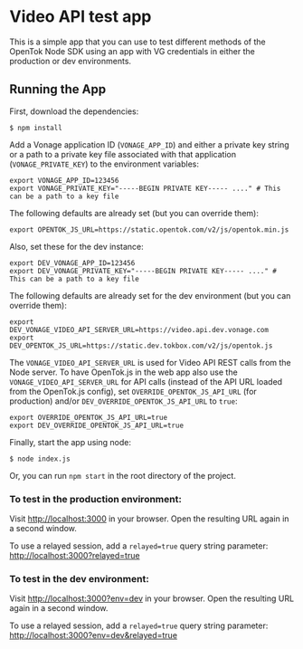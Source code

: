 # Video API test app

This is a simple app that you can use to test different methods of the OpenTok Node SDK
using an app with VG credentials in either the production or dev environments.


## Running the App

First, download the dependencies:

```
$ npm install
```

Add a Vonage application ID (`VONAGE_APP_ID`) and either a private key string
or a path to a private key file associated with that application (`VONAGE_PRIVATE_KEY`)
to the environment variables:

```
export VONAGE_APP_ID=123456
export VONAGE_PRIVATE_KEY="-----BEGIN PRIVATE KEY----- ...." # This can be a path to a key file
```

The following defaults are already set (but you can override them):

```export VONAGE_VIDEO_API_SERVER_URL=https://video.api.vonage.com
export OPENTOK_JS_URL=https://static.opentok.com/v2/js/opentok.min.js
```

Also, set these for the dev instance:

```
export DEV_VONAGE_APP_ID=123456
export DEV_VONAGE_PRIVATE_KEY="-----BEGIN PRIVATE KEY----- ...." # This can be a path to a key file
```

The following defaults are already set for the dev environment (but you can override them):

```
export DEV_VONAGE_VIDEO_API_SERVER_URL=https://video.api.dev.vonage.com
export DEV_OPENTOK_JS_URL=https://static.dev.tokbox.com/v2/js/opentok.js
```

The `VONAGE_VIDEO_API_SERVER_URL` is used for Video API REST calls from the Node server.
To have OpenTok.js in the web app also use the `VONAGE_VIDEO_API_SERVER_URL` for API calls
(instead of the API URL loaded from the OpenTok.js config), set `OVERRIDE_OPENTOK_JS_API_URL` 
(for production) and/or `DEV_OVERRIDE_OPENTOK_JS_API_URL` to `true`:

```
export OVERRIDE_OPENTOK_JS_API_URL=true
export DEV_OVERRIDE_OPENTOK_JS_API_URL=true
```

Finally, start the app using node:

```
$ node index.js
```

Or, you can run `npm start` in the root directory of the project.

### To test in the production environment:

Visit <http://localhost:3000> in your browser. Open the resulting URL again in a second window.

To use a relayed session, add a `relayed=true` query string parameter: <http://localhost:3000?relayed=true>

### To test in the dev environment:

Visit <http://localhost:3000?env=dev> in your browser. Open the resulting URL again in a second window.

To use a relayed session, add a `relayed=true` query string parameter: <http://localhost:3000?env=dev&relayed=true>

